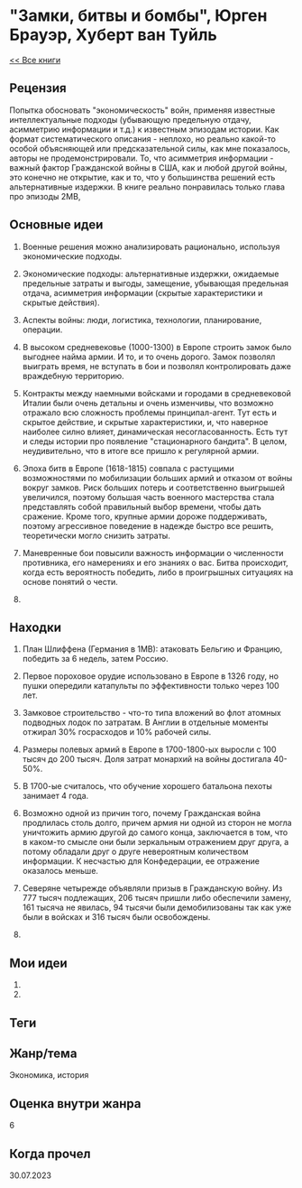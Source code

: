 # "Замки, битвы и бомбы", Юрген Брауэр, Хуберт ван Туйль

[<< Все книги](../README.md)

## Рецензия

Попытка обосновать "экономическость" войн, применяя известные интеллектуальные подходы (убывающую предельную отдачу, асимметрию информации и т.д.) к известным эпизодам истории. Как формат систематического описания - неплохо, но реально какой-то особой объясняющей или предсказательной силы, как мне показалось, авторы не продемонстрировали. То, что асимметрия информации - важный фактор Гражданской войны в США, как и любой другой войны, это конечно не открытие, как и то, что у большинства решений есть альтернативные издержки. В книге реально понравилась только глава про эпизоды 2МВ, 


## Основные идеи

1. Военные решения можно анализировать рационально, используя экономические подходы.

2. Экономические подходы: альтернативные издержки, ожидаемые предельные затраты и выгоды, замещение, убывающая предельная отдача, асимметрия информации (скрытые характеристики и скрытые действия).

3. Аспекты войны: люди, логистика, технологии, планирование, операции.

4. В высоком средневековье (1000-1300) в Европе строить замок было выгоднее найма армии. И то, и то очень дорого. Замок позволял выиграть время, не вступать в бои и позволял контролировать даже враждебную территорию. 

5. Контракты между наемными войсками и городами в средневековой Италии были очень детальны и очень изменчивы, что возможно отражало всю сложность проблемы принципал-агент. Тут есть и скрытое действие, и скрытые характеристики, и, что наверное наиболее силно влияет, динамическая несогласованность. Есть тут и следы истории про появление "стационарного бандита". В целом, неудивительно, что в итоге все пришло к регулярной армии.

6. Эпоха битв в Европе (1618-1815) совпала с растущими возможностями по мобилизации больших армий и отказом от войны вокруг замков. Риск больших потерь и соответственно выигрышей увеличился, поэтому большая часть военного мастерства стала представлять собой правильный выбор времени, чтобы дать сражение. Кроме того, крупные армии дороже поддерживать, поэтому агрессивное поведение в надежде быстро все решить, теоретически могло снизить затраты.

7. Маневренные бои повысили важность информации о численности противника, его намерениях и его знаниях о вас. Битва происходит, когда есть вероятность победить, либо в проигрышных ситуациях на основе понятий о чести.

8. 


## Находки

1. План Шлиффена (Германия в 1МВ): атаковать Бельгию и Францию, победить за 6 недель, затем Россию.

2. Первое пороховое орудие использовано в Европе в 1326 году, но пушки опередили катапульты по эффективности только через 100 лет.

3. Замковое строительство - что-то типа вложений во флот атомных подводных лодок по затратам. В Англии в отдельные моменты отжирал 30% госрасходов и 10% рабочей силы.

4. Размеры полевых армий в Европе в 1700-1800-ых выросли с 100 тысяч до 200 тысяч. Доля затрат монархий на войны достигала 40-50%.

5. В 1700-ые считалось, что обучение хорошего батальона пехоты занимает 4 года.

6. Возможно одной из причин того, почему Гражданская война продлилась столь долго, причем армия ни одной из сторон не могла уничтожить армию другой до самого конца, заключается в том, что в каком-то смысле они были зеркальным отражением друг друга, а потому обладали друг о друге невероятным количеством информации. К несчастью для Конфедерации, ее отражение оказалось меньше.

7. Северяне четырежде объявляли призыв в Гражданскую войну. Из 777 тысяч подлежащих, 206 тысяч пришли либо обеспечили замену, 161 тысяча не явилась, 94 тысячи были демобилизованы так как уже были в войсках и 316 тысяч были освобождены.

8.


## Мои идеи

1.

2.


## Теги



## Жанр/тема

Экономика, история

## Оценка внутри жанра

6

## Когда прочел

30.07.2023